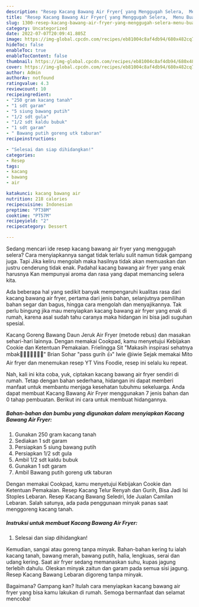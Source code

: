 ```yaml
---
description: "Resep Kacang Bawang Air Fryer{ yang Menggugah Selera,  Menu Buat lebaran"
title: "Resep Kacang Bawang Air Fryer{ yang Menggugah Selera,  Menu Buat lebaran"
slug: 1300-resep-kacang-bawang-air-fryer-yang-menggugah-selera-menu-buat-lebaran
category: Uncategorized
date: 2022-07-07T20:09:41.805Z
image: https://img-global.cpcdn.com/recipes/eb81004c8af4db94/680x482cq70/kacang-bawang-air-fryer-foto-resep-utama.jpg
hideToc: false
enableToc: true
enableTocContent: false
thumbnail: https://img-global.cpcdn.com/recipes/eb81004c8af4db94/680x482cq70/kacang-bawang-air-fryer-foto-resep-utama.jpg
cover: https://img-global.cpcdn.com/recipes/eb81004c8af4db94/680x482cq70/kacang-bawang-air-fryer-foto-resep-utama.jpg
author: Admin
authorAv: notfound
ratingvalue: 4.3
reviewcount: 10
recipeingredient:
- "250 gram kacang tanah"
- "1 sdt garam"
- "5 siung bawang putih"
- "1/2 sdt gula"
- "1/2 sdt kaldu bubuk"
- "1 sdt garam"
- " Bawang putih goreng utk taburan"
recipeinstructions:

- "Selesai dan siap dihidangkan!"
categories:
- Resep
tags:
- kacang
- bawang
- air

katakunci: kacang bawang air 
nutrition: 218 calories
recipecuisine: Indonesian
preptime: "PT38M"
cooktime: "PT57M"
recipeyield: "2"
recipecategory: Dessert

---
```



Sedang mencari ide resep kacang bawang air fryer yang menggugah selera? Cara menyiapkannya sangat tidak terlalu sulit namun tidak gampang juga. Tapi Jika keliru mengolah maka hasilnya tidak akan memuaskan dan justru cenderung tidak enak. Padahal kacang bawang air fryer yang enak harusnya Kan mempunyai aroma dan rasa yang dapat memancing selera kita.


Ada beberapa hal yang sedikit banyak mempengaruhi kualitas rasa dari kacang bawang air fryer, pertama dari jenis bahan, selanjutnya pemilihan bahan segar dan bagus, hingga cara mengolah dan menyajikannya. Tak perlu bingung jika mau menyiapkan kacang bawang air fryer yang enak di rumah, karena asal sudah tahu caranya maka hidangan ini bisa jadi suguhan spesial.

Kacang Goreng Bawang Daun Jeruk Air Fryer (metode rebus) dan masakan sehari-hari lainnya. Dengan memakai Cookpad, kamu menyetujui Kebijakan Cookie dan Ketentuan Pemakaian. Frielingga Sit &#34;Makasih inspirasi sehatnya mbak👍🏻👍🏻💝💝💝&#34; Brian Sohar &#34;pass gurih 👍&#34; Iwie @iwie Sejak memakai Mito Air fryer dan menemukan resep YT Vins Foodie, resep ini selalu ku repeat.


Nah, kali ini kita coba, yuk, ciptakan kacang bawang air fryer sendiri di rumah. Tetap dengan bahan sederhana, hidangan ini dapat memberi manfaat untuk membantu menjaga kesehatan tubuhmu sekeluarga. Anda dapat membuat Kacang Bawang Air Fryer menggunakan 7 jenis bahan dan 0 tahap pembuatan. Berikut ini cara untuk membuat hidangannya.

<!--inarticleads1-->

##### Bahan-bahan dan bumbu yang digunakan dalam menyiapkan Kacang Bawang Air Fryer:

1. Gunakan 250 gram kacang tanah
1. Sediakan 1 sdt garam
1. Persiapkan 5 siung bawang putih
1. Persiapkan 1/2 sdt gula
1. Ambil 1/2 sdt kaldu bubuk
1. Gunakan 1 sdt garam
1. Ambil  Bawang putih goreng utk taburan


Dengan memakai Cookpad, kamu menyetujui Kebijakan Cookie dan Ketentuan Pemakaian. Resep Kacang Telur Renyah dan Gurih, Bisa Jadi Isi Stoples Lebaran. Resep Kacang Bawang Seledri, Ide Jualan Camilan Lebaran. Salah satunya, ada pada penggunaan minyak panas saat menggoreng kacang tanah. 

<!--inarticleads2-->

##### Instruksi untuk membuat Kacang Bawang Air Fryer:


1. Selesai dan siap dihidangkan!

Kemudian, sangai atau goreng tanpa minyak. Bahan-bahan kering tu ialah kacang tanah, bawang merah, bawang putih, halia, lengkuas, serai dan udang kering. Saat air fryer sedang memanaskan suhu, kupas jagung terlebih dahulu. Oleskan minyak zaitun dan garam pada semua sisi jagung. Resep Kacang Bawang Lebaran digoreng tanpa minyak. 

Bagaimana? Gampang kan? Itulah cara menyiapkan kacang bawang air fryer yang bisa kamu lakukan di rumah. Semoga bermanfaat dan selamat mencoba!
